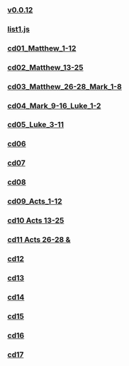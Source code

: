 
### [v0.0.12](https://github.com/littleflute/bible/edit/master/ABibleExperience/NewTestament/readme.md)
### [list1.js](list1.js)
### [cd01_Matthew_1-12](cd01)
### [cd02_Matthew_13-25](cd02)
### [cd03_Matthew_26-28_Mark_1-8](cd03)
### [cd04_Mark_9-16_Luke_1-2](cd04)
### [cd05_Luke_3-11](cd05)
### [cd06](cd06)
### [cd07](cd07)
### [cd08](cd08)
### [cd09_Acts_1-12](cd09)
### [cd10 Acts 13-25](cd10)
### [cd11 Acts 26-28 & ](cd11)
### [cd12](cd12)
### [cd13](cd13)
### [cd14](cd14)
### [cd15](cd15)
### [cd16](cd16)
### [cd17](cd17)

